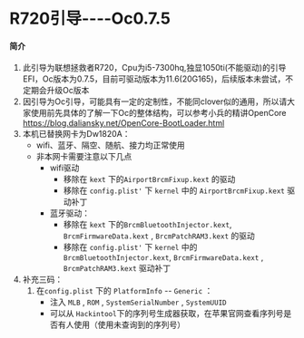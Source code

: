 # R720引导----Oc0.7.5

#### 简介

1. 此引导为联想拯救者R720，Cpu为i5-7300hq,独显1050ti(不能驱动)的引导EFI，Oc版本为0.7.5，目前可驱动版本为11.6(20G165)，后续版本未尝试，不定期会升级Oc版本
2. 因引导为Oc引导，可能具有一定的定制性，不能同clover似的通用，所以请大家使用前先具体的了解一下Oc的整体结构，可以参考小兵的精讲OpenCore  https://blog.daliansky.net/OpenCore-BootLoader.html 
3. 本机已替换网卡为Dw1820A：
   + wifi、蓝牙、隔空、随航、接力均正常使用
   + 非本网卡需要注意以下几点
     + wifi驱动
       + 移除在 `kext` 下的` AirportBrcmFixup.kext ` 的驱动
       + 移除在 `config.plist'` 下 `kernel` 中的 `AirportBrcmFixup.kext` 驱动补丁
     + 蓝牙驱动：
       + 移除在 `kext` 下的`BrcmBluetoothInjector.kext`, `BrcmFirmwareData.kext` , `BrcmPatchRAM3.kext` 的驱动
       + 移除在 `config.plist'` 下 `kernel` 中的 `BrcmBluetoothInjector.kext`, `BrcmFirmwareData.kext` , `BrcmPatchRAM3.kext` 驱动补丁
4. 补充三码：
   1. 在`config.plist` 下的 `PlatformInfo` -- `Generic` ：
      + 注入 `MLB` ,  `ROM`  , `SystemSerialNumber` , `SystemUUID`
      + 可以从 `Hackintool`下的序列号生成器获取，在苹果官网查看序列号是否有人使用（使用未查询到的序列号）
